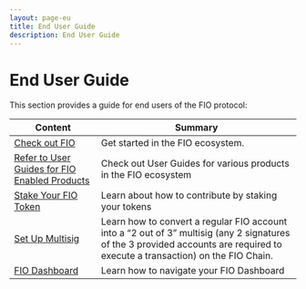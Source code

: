 ```yaml
---
layout: page-eu
title: End User Guide
description: End User Guide
---
```


# End User Guide

This section provides a guide for end users of the FIO protocol: 

|Content  |Summary |
|---|---|
| [Check out FIO](https://fioprotocol.io/getting-started/) | Get started in the FIO ecosystem. |
| [Refer to User Guides for FIO Enabled Products](https://kb.fioprotocol.io/user-guides/user-guides) | Check out User Guides for various products in the FIO ecosystem |
| [Stake Your FIO Token]({{site.baseurl}}/docs/contribute/staking-about) | Learn about how to contribute by staking your tokens |
| [Set Up Multisig]({{site.baseurl}}/docs/eu/multisig-eu) |Learn how to convert a regular FIO account into a “2 out of 3” multisig (any 2 signatures of the 3 provided accounts are required to execute a transaction) on the FIO Chain.  |
| [FIO Dashboard]({{site.baseurl}}/docs/contribute/staking-about) | Learn how to navigate your FIO Dashboard |